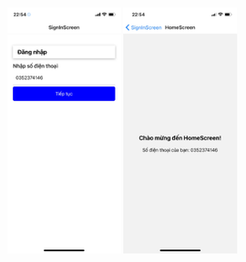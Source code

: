 <p align="center">
  <img src="App8_2(1).jpg" width="200" />
  <img src="App8_2(2).jpg" width="200" />
</p>
